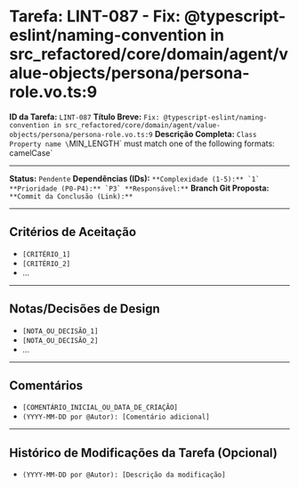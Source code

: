 # Tarefa: LINT-087 - Fix: @typescript-eslint/naming-convention in src_refactored/core/domain/agent/value-objects/persona/persona-role.vo.ts:9

**ID da Tarefa:** `LINT-087`
**Título Breve:** `Fix: @typescript-eslint/naming-convention in src_refactored/core/domain/agent/value-objects/persona/persona-role.vo.ts:9`
**Descrição Completa:**
`Class Property name \`MIN_LENGTH\` must match one of the following formats: camelCase`

---

**Status:** `Pendente`
**Dependências (IDs):** ``
**Complexidade (1-5):** `1`
**Prioridade (P0-P4):** `P3`
**Responsável:** ``
**Branch Git Proposta:** ``
**Commit da Conclusão (Link):** ``

---

## Critérios de Aceitação
- `[CRITÉRIO_1]`
- `[CRITÉRIO_2]`
- ...

---

## Notas/Decisões de Design
- `[NOTA_OU_DECISÃO_1]`
- `[NOTA_OU_DECISÃO_2]`
- ...

---

## Comentários
- `[COMENTÁRIO_INICIAL_OU_DATA_DE_CRIAÇÃO]`
- `(YYYY-MM-DD por @Autor): [Comentário adicional]`

---

## Histórico de Modificações da Tarefa (Opcional)
- `(YYYY-MM-DD por @Autor): [Descrição da modificação]`
